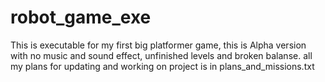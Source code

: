 # robot_game_exe
This is executable for my first big platformer game, this is Alpha version with no music and sound effect, unfinished levels and broken balanse.
all my plans for updating and working on project is in plans_and_missions.txt
